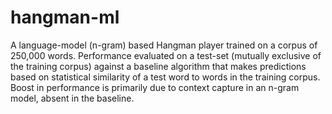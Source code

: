 # hangman-ml
A language-model (n-gram) based Hangman player trained on a corpus of 250,000 words. 
Performance evaluated on a test-set (mutually exclusive of the training corpus) against a baseline algorithm that makes predictions based on statistical similarity of a test word to words in the training corpus. Boost in performance is primarily due to context capture in an n-gram model, absent in the baseline.

